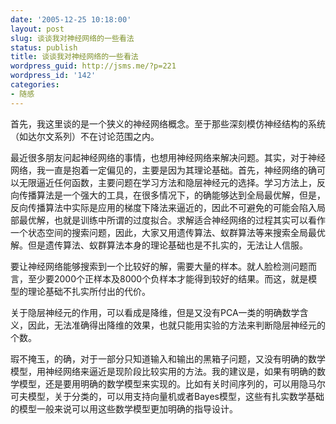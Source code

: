 ```yaml
---
date: '2005-12-25 10:18:00'
layout: post
slug: 谈谈我对神经网络的一些看法
status: publish
title: 谈谈我对神经网络的一些看法
wordpress_guid: http://jsms.me/?p=221
wordpress_id: '142'
categories:
- 随感
---
```


首先，我这里谈的是一个狭义的神经网络概念。至于那些深刻模仿神经结构的系统（如达尔文系列）不在讨论范围之内。


最近很多朋友问起神经网络的事情，也想用神经网络来解决问题。其实，对于神经网络，我一直是抱着一定偏见的，主要是因为其理论基础。首先，神经网络的确可以无限逼近任何函数，主要问题在学习方法和隐层神经元的选择。学习方法上，反向传播算法是一个强大的工具，在很多情况下，的确能够达到全局最优解，但是，反向传播算法中实际是应用的梯度下降法来逼近的，因此不可避免的可能会陷入局部最优解，也就是训练中所谓的过度拟合。求解适合神经网络的过程其实可以看作一个状态空间的搜索问题，因此，大家又用遗传算法、蚁群算法等来搜索全局最优解。但是遗传算法、蚁群算法本身的理论基础也是不扎实的，无法让人信服。


要让神经网络能够搜索到一个比较好的解，需要大量的样本。就人脸检测问题而言，至少要2000个正样本及8000个负样本才能得到较好的结果。而这，就是模型的理论基础不扎实所付出的代价。


关于隐层神经元的作用，可以看成是降维，但是又没有PCA一类的明确数学含义，因此，无法准确得出降维的效果，也就只能用实验的方法来判断隐层神经元的个数。


瑕不掩玉，的确，对于一部分只知道输入和输出的黑箱子问题，又没有明确的数学模型，用神经网络来逼近是现阶段比较实用的方法。我的建议是，如果有明确的数学模型，还是要用明确的数学模型来实现的。比如有关时间序列的，可以用隐马尔可夫模型，关于分类的，可以用支持向量机或者Bayes模型，这些有扎实数学基础的模型一般来说可以用这些数学模型更加明确的指导设计。
